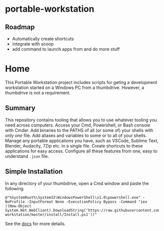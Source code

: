 # portable-workstation

## Roadmap

- Automatically create shortcuts
- integrate with scoop
- add command to launch apps from and do more stuff

# Home

This Portable Workstation project includes scripts for geting a development workstation started on a Windows PC from a thumbdrive. However, a thumbdrive is not a requirement.

## Summary

This repository contains tooling that allows you to use whatever tooling you need across computers. Access your Cmd, Powershell, or Bash console with Cmder. Add binaries to the PATHS of all (or some of) your shells with only *one* file. Add aliases and variables to some or to all of your shells. Manage any portable applications you have, such as VSCode, Sublime Text, Blender, Audacity, 7Zip etc. in a single file. Create shortcuts to these applications for easy access. Configure all these features from one, easy to understand `.json` file.

## Simple Installation

In any directory of your thumbdrive, open a Cmd window and paste the following

```batch
@"%SystemRoot%\System32\WindowsPowerShell\v1.0\powershell.exe" -NoProfile -InputFormat None -ExecutionPolicy Bypass -Command "iex ((New-Object System.Net.WebClient).DownloadString('https://raw.githubusercontent.com/EanKeen/portable-workstation/master/install/Install.ps1'))"
```

See the [docs](https://eankeen.github.io/portable-workstation) for more details.